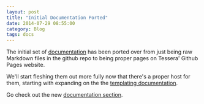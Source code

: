 ```yaml
---
layout: post
title: "Initial Documentation Ported"
date: 2014-07-29 08:55:00
category: Blog
tags: docs
---
```


The initial set of
[documentation](https://github.com/urbanairship/tessera/tree/master/docs)
has been ported over from just being raw Markdown files in the github
repo to being proper pages on Tessera' Github Pages website.

We'll start fleshing them out more fully now that there's a proper
host for them, starting with expanding on the the
[templating documentation](https://github.com/urbanairship/tessera/issues/252).

Go check out the new [documentation section](/docs/).
